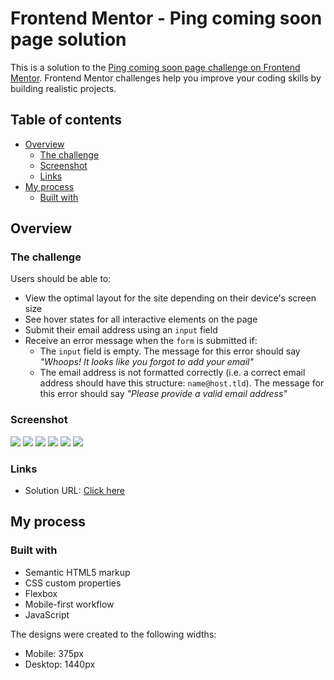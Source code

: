 # Frontend Mentor - Ping coming soon page solution

This is a solution to the [Ping coming soon page challenge on Frontend Mentor](https://www.frontendmentor.io/challenges/ping-single-column-coming-soon-page-5cadd051fec04111f7b848da). Frontend Mentor challenges help you improve your coding skills by building realistic projects.

## Table of contents

- [Overview](#overview)
  - [The challenge](#the-challenge)
  - [Screenshot](#screenshot)
  - [Links](#links)
- [My process](#my-process)
  - [Built with](#built-with)

## Overview

### The challenge

Users should be able to:

- View the optimal layout for the site depending on their device's screen size
- See hover states for all interactive elements on the page
- Submit their email address using an `input` field
- Receive an error message when the `form` is submitted if:
  - The `input` field is empty. The message for this error should say _"Whoops! It looks like you forgot to add your email"_
  - The email address is not formatted correctly (i.e. a correct email address should have this structure: `name@host.tld`). The message for this error should say _"Please provide a valid email address"_

### Screenshot

![](./screenshots/desktop-design.png)
![](./screenshots/desktop-design-active-state.png)
![](./screenshots/desktop-design-active-state-2.png)
![](./screenshots/mobile-design.png)
![](./screenshots/mobile-design-active-state.png)
![](./screenshots/mobile-design-active-state-2.png)

### Links

- Solution URL: [Click here](https://erwinruiz.github.io/ping-single-column-coming-soon-page/)

## My process

### Built with

- Semantic HTML5 markup
- CSS custom properties
- Flexbox
- Mobile-first workflow
- JavaScript

The designs were created to the following widths:

- Mobile: 375px
- Desktop: 1440px
